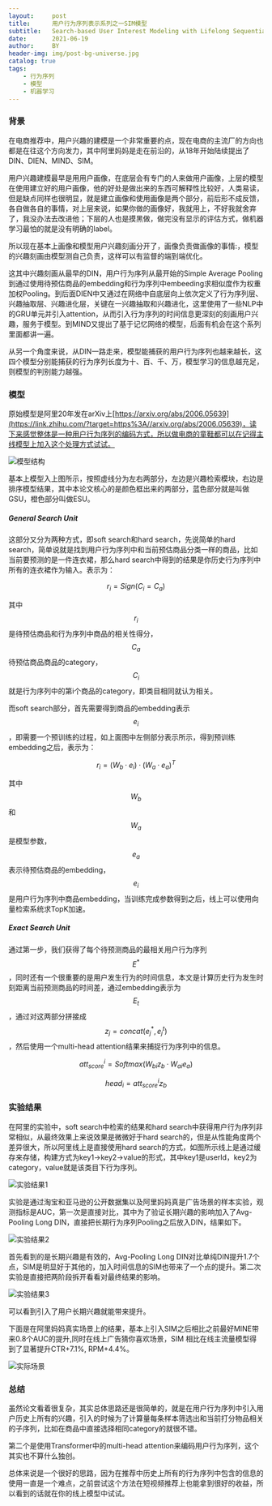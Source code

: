 ```yaml
---
layout:     post
title:      用户行为序列表示系列之一SIM模型
subtitle:   Search-based User Interest Modeling with Lifelong Sequential Behavior Data for Click-Through Rate Prediction(SIM)
date:       2021-06-19
author:     BY
header-img: img/post-bg-universe.jpg
catalog: true
tags:
    - 行为序列
    - 模型
    - 机器学习
---
```


### 背景

在电商推荐中，用户兴趣的建模是一个非常重要的点，现在电商的主流厂的方向也都是在往这个方向发力，其中阿里妈妈是走在前沿的，从18年开始陆续提出了DIN、DIEN、MIND、SIM。

用户兴趣建模最早是用用户画像，在底层会有专门的人来做用户画像，上层的模型在使用建立好的用户画像，他的好处是做出来的东西可解释性比较好，人类易读，但是缺点同样也很明显，就是建立画像和使用画像是两个部分，前后形不成反馈，各自做各自的事情，对上层来说，如果你做的画像好，我就用上，不好我就舍弃了，我没办法去改进他；下层的人也是摸黑做，做完没有显示的评估方式，做机器学习最怕的就是没有明确的label。

所以现在基本上画像和模型用户兴趣刻画分开了，画像负责做画像的事情:，模型的兴趣刻画由模型测自己负责，这样可以有监督的端到端优化。

这其中兴趣刻画从最早的DIN，用户行为序列从最开始的Simple Average Pooling到通过使用待预估商品的embedding和行为序列中embeeding求相似度作为权重加权Pooling。到后面DIEN中又通过在网络中自底层向上依次定义了行为序列层、兴趣抽取层、兴趣进化层，关键在一兴趣抽取和兴趣进化，这里使用了一些NLP中的GRU单元并引入attention，从而引入行为序列的时间信息更深刻的刻画用户兴趣，服务于模型。到MIND又提出了基于记忆网络的模型，后面有机会在这个系列里面都讲一遍。

从另一个角度来说，从DIN一路走来，模型能捕获的用户行为序列也越来越长，这四个模型分别能捕获的行为序列长度为十、百、千、万，模型学习的信息越充足，则模型的判别能力越强。

### 模型

原始模型是阿里20年发在arXiv上[https://arxiv.org/abs/2006.05639](https://link.zhihu.com/?target=https%3A//arxiv.org/abs/2006.05639)，读下来感觉整体是一种用户行为序列的编码方式，所以做电商的童鞋都可以在记得主线模型上加入这个处理方式试试。

![模型结构](http://yougth.top/img/ml/SIM_0.jpeg)

基本上模型入上图所示，按照虚线分为左右两部分，左边是兴趣检索模块，右边是排序模型结果，其中本论文核心的是颜色框出来的两部分，蓝色部分就是叫做GSU，橙色部分叫做ESU。


##### General Search Unit 

这部分又分为两种方式，即soft search和hard search，先说简单的hard search，简单说就是找到用户行为序列中和当前预估商品分类一样的商品，比如当前要预测的是一件连衣裙，那么hard search中得到的结果是你历史行为序列中所有的连衣裙作为输入。表示为：

$$
r_i = Sign(C_i = C_a)
$$

其中$$r_i$$是待预估商品和行为序列中商品的相关性得分，$$C_a$$待预估商品商品的category，$$C_i$$就是行为序列中的第i个商品的category，即类目相同就认为相关。

而soft search部分，首先需要得到商品的embedding表示$$e_i$$，即需要一个预训练的过程，如上面图中左侧部分表示所示，得到预训练embedding之后，表示为：

$$
r_i = (W_b · e_i) · (W_a · e_a)^T
$$

其中$$W_b$$和$$W_a$$是模型参数，$$e_a$$表示待预估商品的embedding，$$e_i$$是用户行为序列中商品embedding，当训练完成参数得到之后，线上可以使用向量检索系统求TopK加速。

##### Exact Search Unit

通过第一步，我们获得了每个待预测商品的最相关用户行为序列$$E^*$$，同时还有一个很重要的是用户发生行为的时间信息，本文是计算历史行为发生时刻距离当前预测商品的时间差，通过embedding表示为$$E_t$$，通过对这两部分拼接成$$z_j = concat(e_j^*,e_j^t)$$，然后使用一个multi-head attention结果来捕捉行为序列中的信息。

$$
att_{score}^i = Softmax(W_{bi} z_b · W_{ai} e_a)
$$

$$
head_i = att_{score}^{i} z_b
$$

### 实验结果

在阿里的实验中，soft search中检索的结果和hard search中获得用户行为序列非常相似，从最终效果上来说效果是微微好于hard search的，但是从性能角度两个差异很大，所以阿里线上是直接使用hard search的方式，如图所示线上是通过缓存来存储，构建方式为key1->key2->value的形式，其中key1是userId，key2为category，value就是该类目下行为序列。

![实验结果1](http://yougth.top/img/ml/SIM_1.jpg)

实验是通过淘宝和亚马逊的公开数据集以及阿里妈妈真是广告场景的样本实验，观测指标是AUC，第一次是直接对比，其中为了验证长期兴趣的影响加入了Avg-Pooling Long DIN，直接把长期行为序列Pooling之后放入DIN，结果如下。

![实验结果2](http://yougth.top/img/ml/SIM_2.jpg)

首先看到的是长期兴趣是有效的，Avg-Pooling Long DIN对比单纯DIN提升1.7个点，SIM是明显好于其他的，加入时间信息的SIM也带来了一个点的提升。第二次实验是直接把两阶段拆开看看对最终结果的影响。

![实验结果3](http://yougth.top/img/ml/SIM_3.jpg)

可以看到引入了用户长期兴趣就能带来提升。

下面是在阿里妈妈真实场景上的结果，基本上引入SIM之后相比之前最好MINE带来0.8个AUC的提升,同时在线上广告猜你喜欢场景，SIM 相比在线主流量模型得到了显著提升CTR+7.1%, RPM+4.4%。

![实际场景](http://yougth.top/img/ml/SIM_4.jpg)

### 总结

虽然论文看着很复杂，其实总体思路还是很简单的，就是在用户行为序列中引入用户历史上所有的兴趣，引入的时候为了计算量每条样本筛选出和当前打分物品相关的子序列，比如在商品中直接选择相同category的就很不错。

第二个是使用Transformer中的multi-head attention来编码用户行为序列，这个其实也不算什么独创。

总体来说是一个很好的思路，因为在推荐中历史上所有的行为序列中包含的信息的使用一直是一个难点，之前尝试这个方法在短视频推荐上也能拿到很好的收益，所以看到的话就在你的线上模型中试试。
